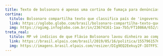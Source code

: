 ```yaml
---
title: Texto de bolsonaro é apenas uma cortina de fumaça para denúncias contra Flávio Bolsonaro
cortina:
  titulo: Bolsonaro compartilha texto que classifica país de 'ingovernável fora de conchavos'
  link: https://oglobo.globo.com/brasil/bolsonaro-compartilha-texto-que-classifica-pais-de-ingovernavel-fora-de-conchavos-23674131
  img: https://ogimg.infoglobo.com.br/in/23674161-1aa-7b5/FT1086A/652/x82696785_DallasTexas-15-05-2019-Presidente-da-Republica-Jair-Bolsonaro-se-emociona-ao-rever-a.jpg.pagespeed.ic.laZ1yfd-jF.jpg
treta_real:
  titulo: MP vê indícios de que Flávio Bolsonaro lavou dinheiro ao comprar 19 imóveis por 9 milhões
  link: https://brasil.elpais.com/brasil/2019/05/16/politica/1557961576_034022.html
  img: https://imagens.brasil.elpais.com/resizer/DIg9EQ2Eekuy2F-IO7FFSI06ixE=/1500x0/arc-anglerfish-eu-central-1-prod-prisa.s3.amazonaws.com/public/ZMZ63RNUMBLNHQ6WZDX4T6LJKY.jpg
---
```

